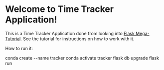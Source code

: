 # Welcome to Time Tracker Application!

This is a Time Tracker Application done from looking into [Flask Mega-Tutorial](https://blog.miguelgrinberg.com/post/the-flask-mega-tutorial-part-i-hello-world). See the tutorial for instructions on how to work with it.

How to run it:

conda create --name tracker
conda activate tracker
flask db upgrade
flask run